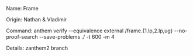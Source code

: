 Name: Frame

Origin: Nathan & Vladimir

Command: anthem verify --equivalence external <PATH>/frame.{1.lp,2.lp,ug} --no-proof-search --save-problems ./ -t 600 -m 4

Details: zanthem2 branch
